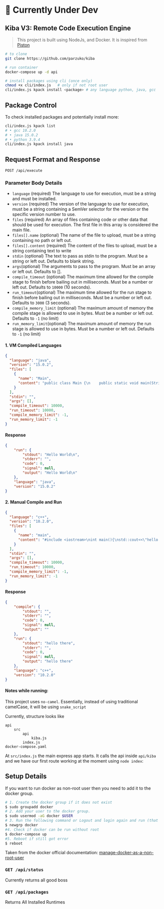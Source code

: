 # 🚨 Currently Under Dev

## Kiba V3: Remote Code Execution Engine

> This project is built using NodeJs, and Docker. It is inspired from [Piston]()

```bash
# to clone
git clone https://github.com/parzuko/kiba

# run container
docker-compose up -d api

# install packages using cli (once only)
chmod +x cli/index.js   # only if not root user
cli/index.js kpack install <package> # any language python, java, gcc
```
## Package Control

To check installed packages and potentially install more:

```bash
cli/index.js kpack list 
# • gcc 10.2.0
# • java 15.0.2
# • python 3.9.4
cli/index.js kpack install java
```


## Request Format and Response 

`POST /api/execute`

### Parameter Body Details

- `language` (required) The language to use for execution, must be a string and must be installed.
- `version` (required) The version of the language to use for execution, must be a string containing a SemVer selector for the version or the specific version number to use.
- `files` (required) An array of files containing code or other data that should be used for execution. The first file in this array is considered the main file.
- `files[].name` (optional) The name of the file to upload, must be a string containing no path or left out.
- `files[].content` (required) The content of the files to upload, must be a string containing text to write
- `stdin` (optional) The text to pass as stdin to the program. Must be a string or left out. Defaults to blank string.
- `args`(optional) The arguments to pass to the program. Must be an array or left out. Defaults to [].
- `compile_timeout` (optional) The maximum time allowed for the compile stage to finish before bailing out in milliseconds. Must be a number or left out. Defaults to `10000` (10 seconds).
- `run_timeout`(optional) The maximum time allowed for the run stage to finish before bailing out in milliseconds. Must be a number or left out. Defaults to `3000` (3 seconds).
- `compile_memory_limit` (optional) The maximum amount of memory the compile stage is allowed to use in bytes. Must be a number or left out. Defaults to `-1` (no limit)
- `run_memory_limit`(optional) The maximum amount of memory the run stage is allowed to use in bytes. Must be a number or left out. Defaults to `-1` (no limit)

#### 1. VM Compiled Languages


```json
{
  "language": "java",
  "version": "15.0.2",
  "files": [
    {
      "name": "Main",
      "content": "public class Main {\n    public static void main(String[] args) {\n        System.out.println(\"Hello World\");\n    }\n}\n"
    }
  ],
  "stdin": "",
  "args": [],
  "compile_timeout": 10000,
  "run_timeout": 10000,
  "compile_memory_limit": -1,
  "run_memory_limit": -1
}
```
#### Response 

```json
{
    "run": {
        "stdout": "Hello World\n",
        "stderr": "",
        "code": 0,
        "signal": null,
        "output": "Hello World\n"
    },
    "language": "java",
    "version": "15.0.2"
}
```

#### 2. Manual Compile and Run
   
```json
{
  "language": "c++",
  "version": "10.2.0",
  "files": [
    {
      "name": "main",
      "content": "#include <iostream>\nint main(){\nstd::cout<<\"hello there\";}"
    }
  ],
  "stdin": "",
  "args": [],
  "compile_timeout": 10000,
  "run_timeout": 10000,
  "compile_memory_limit": -1,
  "run_memory_limit": -1
}
```

#### Response 
```json
{
    "compile": {
        "stdout": "",
        "stderr": "",
        "code": 0,
        "signal": null,
        "output": ""
    },
    "run": {
        "stdout": "hello there",
        "stderr": "",
        "code": 0,
        "signal": null,
        "output": "hello there"
    },
    "language": "c++",
    "version": "10.2.0"
}
```
#### Notes while running:

This project uses `no-camel`. Essentially, instead of using traditional camelCase, it will be using `snake_script`

Currently, structure looks like

```
api
    src
        api
            kiba.js
        index.js
docker-compose.yaml
```

At `src/index.js` the main express app starts. It calls the api inside `api/kiba` and we have our first route working at the moment using `node index`:




## Setup Details
If you want to run docker as non-root user then you need to add it to the docker group.
```bash
# 1. Create the docker group if it does not exist
$ sudo groupadd docker
# 2. Add your user to the docker group.
$ sudo usermod -aG docker $USER
# 3. Run the following command or Logout and login again and run (that doesn't work you may need to reboot your machine first)
$ newgrp docker
#4. Check if docker can be run without root
$ docker-compose up
#5. Reboot if still got error
$ reboot
```
Taken from the docker official documentation: [manage-docker-as-a-non-root-user](https://docs.docker.com/engine/install/linux-postinstall/)




### `GET /api/status`
Currently returns all good boss

### `GET /api/packages`
Returns All Installed Runtimes

